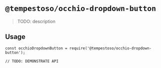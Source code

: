 # `@tempestoso/occhio-dropdown-button`

> TODO: description

## Usage

```
const occhioDropdownButton = require('@tempestoso/occhio-dropdown-button');

// TODO: DEMONSTRATE API
```
